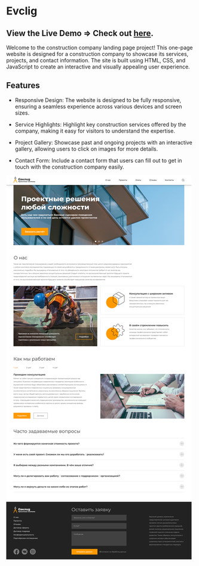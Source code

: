 # Evclig

## View the Live Demo => Check out [here](https://tolkynbayeva.github.io/Evclig/).

Welcome to the construction company landing page project! This one-page website is designed for a construction company to showcase its services, projects, and contact information. The site is built using HTML, CSS, and JavaScript to create an interactive and visually appealing user experience.

## Features

- Responsive Design: The website is designed to be fully responsive, ensuring a seamless experience across various devices and screen sizes.

- Service Highlights: Highlight key construction services offered by the company, making it easy for visitors to understand the expertise.

- Project Gallery: Showcase past and ongoing projects with an interactive gallery, allowing users to click on images for more details.

- Contact Form: Include a contact form that users can fill out to get in touch with the construction company easily.

![Hotel Example](img/1920.png)